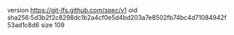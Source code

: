 version https://git-lfs.github.com/spec/v1
oid sha256:5d3b2f2c8298dc1b2a4cf0e5d4bd203a7e8502fb74bc4d71084942f53ad1c8d6
size 109
